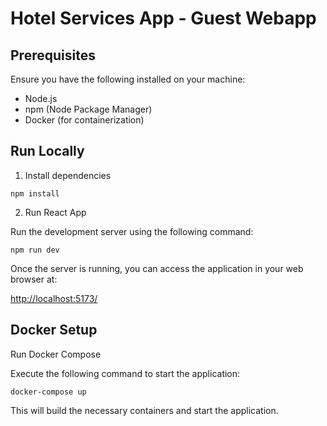 # Hotel Services App - Guest Webapp

## Prerequisites

Ensure you have the following installed on your machine:

- Node.js
- npm (Node Package Manager)
- Docker (for containerization)

## Run Locally

1. Install dependencies

```
npm install
```

2. Run React App

Run the development server using the following command:

```
npm run dev
```

Once the server is running, you can access the application in your web browser at:

[http://localhost:5173/](http://localhost:5173/)


## Docker Setup

Run Docker Compose

Execute the following command to start the application:

```
docker-compose up
```

This will build the necessary containers and start the application.